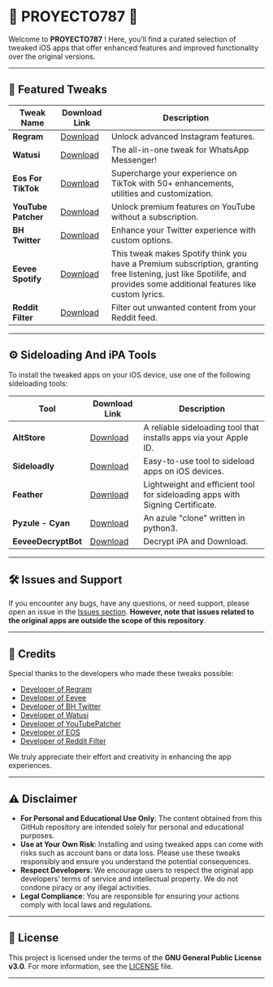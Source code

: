 # 📱 PROYECTO787 📱

Welcome to **PROYECTO787** ! Here, you’ll find a curated selection of tweaked iOS apps that offer enhanced features and improved functionality over the original versions.

---

## 🚀 Featured Tweaks

| Tweak Name           | Download Link                                             | Description                                                  |
|--------------------|-----------------------------------------------------------|--------------------------------------------------------------|
| **Regram**         | [Download](https://www.patreon.com/FouadRaheb)             | Unlock advanced Instagram features. |
| **Watusi**         | [Download](https://github.com/FouadRaheb/Watusi-for-WhatsApp) | The all-in-one tweak for WhatsApp Messenger!  |
| **Eos For TikTok** | [Download](https://t.me/sezoapp)                              | Supercharge your experience on TikTok with 50+ enhancements, utilities and customization.|
| **YouTube Patcher** | [Download](https://cydia.ichitaso.com/depiction/youtubepatcher.html)| Unlock premium features on YouTube without a subscription.    |
| **BH Twitter**     | [Download](https://github.com/BandarHL/BHTwitter) | Enhance your Twitter experience with custom options.         |
| **Eevee Spotify**  | [Download](https://github.com/whoeevee/EeveeSpotify) |This tweak makes Spotify think you have a Premium subscription, granting free listening, just like Spotilife, and provides some additional features like custom lyrics.|
| **Reddit Filter**         | [Download](https://github.com/level3tjg/RedditFilter)             | Filter out unwanted content from your Reddit feed. |

---

## ⚙️ Sideloading And iPA Tools

To install the tweaked apps on your iOS device, use one of the following sideloading tools:

| Tool        | Download Link                              | Description                                    |
|-------------|--------------------------------------------|------------------------------------------------|
| **AltStore**| [Download](https://altstore.io/)           | A reliable sideloading tool that installs apps via your Apple ID. |
| **Sideloadly** | [Download](https://sideloadly.io/)      | Easy-to-use tool to sideload apps on iOS devices. |
| **Feather** | [Download](https://github.com/khcrysalis/Feather/) | Lightweight and efficient tool for sideloading apps with Signing Certificate. |
| **Pyzule - Cyan** | [Download](https://github.com/asdfzxcvbn/pyzule-rw/) | An azule "clone" written in python3. |
| **EeveeDecryptBot** | [Download](https://t.me/eeveedecrypterbot/) | Decrypt iPA and Download. |
---

## 🛠 Issues and Support

If you encounter any bugs, have any questions, or need support, please open an issue in the [Issues section](https://github.com/xENWewho/Proyecto787/issues). **However, note that issues related to the original apps are outside the scope of this repository**. 

---

## 👏 Credits

Special thanks to the developers who made these tweaks possible:

- [Developer of Regram](https://x.com/FouadRaheb)
- [Developer of Eevee](https://github.com/whoeevee/EeveeSpotify)
- [Developer of BH Twitter](https://x.com/BandarHL)
- [Developer of Watusi](https://x.com/FouadRaheb)
- [Developer of YouTubePatcher](https://x.com/ichitaso)
- [Developer of EOS](https://t.me/sezoapp)
- [Developer of Reddit Filter](https://x.com/level3tjg)


We truly appreciate their effort and creativity in enhancing the app experiences.

---

## ⚠️ Disclaimer

- **For Personal and Educational Use Only**: The content obtained from this GitHub repository are intended solely for personal and educational purposes. 
- **Use at Your Own Risk**: Installing and using tweaked apps can come with risks such as account bans or data loss. Please use these tweaks responsibly and ensure you understand the potential consequences.
- **Respect Developers**: We encourage users to respect the original app developers’ terms of service and intellectual property. We do not condone piracy or any illegal activities.
- **Legal Compliance**: You are responsible for ensuring your actions comply with local laws and regulations.

---

## 📝 License

This project is licensed under the terms of the **GNU General Public License v3.0**. For more information, see the [LICENSE](https://www.gnu.org/licenses/gpl-3.0.en.html) file.

---
